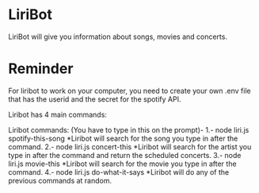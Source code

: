 # LiriBot

LiriBot will give you information about songs, movies and concerts.

# Reminder

For liribot to work on your computer, you need to create your own .env file that has the userid and the secret for the spotify API.

Liribot has 4 main commands:

Liribot commands: (You have to type in this on the prompt)-
1.- node liri.js spotify-this-song <song you want to know about>
  *Liribot will search for the song you type in after the command.
2.- node liri.js concert-this <artist concerts you want to know about>
  *Liribot will search for the artist you type in after the command and return the scheduled concerts.
3.- node liri.js movie-this <movie you want to know about>
  *Liribot will search for the movie you type in after the command.
4.- node liri.js do-what-it-says 
  *Liribot will do any of the previous commands at random.

